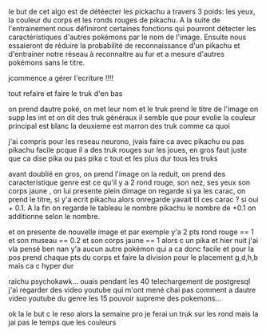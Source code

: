 le but de cet algo est de détéecter les pickachu a travers 3 poids: les yeux, la couleur du corps et les ronds rouges de pikachu. A la suite de l'entrainement nous définiront certaines fonctions qui pourront détecter les caractéristiques d'autres pokémons par le nom de l'image. Ensuite nous essaieront de réduire la probabilité de reconnaissance d'un pikachu et d'entrainer notre réseau à reconnaitre au fur et a mesure d'autres pokémons sans le titre.


jcommence a gérer l'ecriture !!!! 


tout refaire et faire le truk d'en bas

on prend dautre poké, on met leur nom et le truk prend le titre de l'image on supp les int et on dit des truk généraux il semble que pour evolie la couleur principal est blanc la deuxieme est marron des truk comme ca quoi







j'ai compris pour les reseau neurono, jvais faire ca avec pikachu ou pas pikachu facile pcque il a des truk rouges sur les joues, en gros faut juste que ca dise pika ou pas pika c tout et les plus dur tous les truks


avant doublié en gros, on prend l'image on la reduit, on prend des caracteristique genre est ce qu'il y a 2 rond rouge, son nez, ses yeux  son corps jaune , on lui presente plein dimage on regarde si ya les carac, on prend le titre, si y'a ecrit pikachu alors onregarde yavait til ces carac ? si oui + 0.1. A la fin on regarde le tableau le nombre pikachu le nombre de +0.1 on additionne selon le nombre.

et on presente de nouvelle image et par exemple y'a 2 pts rond rouge == 1 et son museau == 0.2 et son corps jaune == 1 alors c un pika et hier nuit j'ai vla pensé ben nan y'a aucun autre pokémon qui a ca donc facile et pour la pos prend chaque pts du corps et faire la division pour le placement g,d,h,b mais ca c hyper dur

raichu psychokawk... ouais pendant les 40 telechargement de postgresql j'ai regarder des video youtube qui m'ont mené chai pas comment a dautre video youtube du genre les 15 pouvoir supreme des pokemons...

ok la le but c le reso alors la semaine pro je ferai un truk sur les rond mais la jai pas le temps que les couleurs
